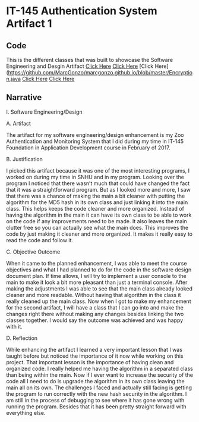# **IT-145 Authentication System Artifact 1**

## Code
This is the different classes that was built to showcase the Software Engineering and Desgin Artifact 
[Click Here](https://github.com/MarcGonzo/marcgonzo.github.io/blob/master/Authsystem.java)
[Click Here](https://github.com/MarcGonzo/marcgonzo.github.io/blob/master/Credentials.java) 
[Click Here](https://github.com/MarcGonzo/marcgonzo.github.io/blob/master/Encryption.java 
[Click Here](https://github.com/MarcGonzo/marcgonzo.github.io/blob/master/Roles.java) 
[Click Here](https://github.com/MarcGonzo/marcgonzo.github.io/blob/master/User.java) 

## Narrative
I.	Software Engineering/Design

A.	Artifact

The artifact for my software engineering/design enhancement is my Zoo Authentication and Monitoring System that I did during my time in IT-145 Foundation in Application Development course in February of 2017.

B.	Justification

I picked this artifact because it was one of the most interesting programs, I worked on during my time in SNHU and in my program. Looking over the program I noticed that there wasn’t much that could have changed the fact that it was a straightforward program. But as I looked more and more, I saw that there was a chance of making the main a bit cleaner with putting the algorithm for the MD5 hash in its own class and just linking it into the main class. 
This helps keeps the code cleaner and more organized. Instead of having the algorithm in the main it can have its own class to be able to work on the code if any improvements need to be made. It also leaves the main clutter free so you can actually see what the main does. This improves the code by just making it cleaner and more organized. It makes it really easy to read the code and follow it. 

C.	Objective Outcome

When it came to the planned enhancement, I was able to meet the course objectives and what I had planned to do for the code in the software design document plan. If time allows, I will try to implement a user console to the main to make it look a bit more pleasant than just a terminal console. After making the adjustments I was able to see that the main class already looked cleaner and more readable. Without having that algorithm in the class it really cleaned up the main class. Now when I got to make my enhancement for the second artifact, I will have a class that I can go into and make the changes right there without making any changes besides linking the two classes together. I would say the outcome was achieved and was happy with it. 

D.	Reflection

While enhancing the artifact I learned a very important lesson that I was taught before but noticed the importance of it now while working on this project. That important lesson is the importance of having clean and organized code. I really helped me having the algorithm in a separated class than being within the main. Now if I ever want to increase the security of the code all I need to do is upgrade the algorithm in its own class leaving the main all on its own. 
The challenges I faced and actually still facing is getting the program to run correctly with the new hash security in the algorithm. I am still in the process of debugging to see where it has gone wrong with running the program. Besides that it has been pretty straight forward with everything else. 
